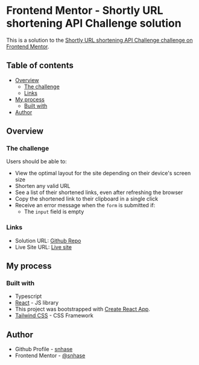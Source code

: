 # Frontend Mentor - Shortly URL shortening API Challenge solution

This is a solution to the [Shortly URL shortening API Challenge challenge on Frontend Mentor](https://www.frontendmentor.io/challenges/url-shortening-api-landing-page-2ce3ob-G).

## Table of contents

- [Overview](#overview)
  - [The challenge](#the-challenge)
  - [Links](#links)
- [My process](#my-process)
  - [Built with](#built-with)
- [Author](#author)


## Overview

### The challenge

Users should be able to:

- View the optimal layout for the site depending on their device's screen size
- Shorten any valid URL
- See a list of their shortened links, even after refreshing the browser
- Copy the shortened link to their clipboard in a single click
- Receive an error message when the `form` is submitted if:
  - The `input` field is empty

### Links
- Solution URL: [Github Repo](https://github.com/snhase/fem-url-shortening-app)
- Live Site URL: [Live site](https://snhase.github.io/fem-url-shortening-app)

## My process

### Built with
- Typescript
- [React](https://reactjs.org/) - JS library
- This project was bootstrapped with [Create React App](https://github.com/facebook/create-react-app).
- [Tailwind CSS](https://tailwindcss.com/) - CSS Framework


## Author
- Github Profile - [snhase](https://github.com/snhase)
- Frontend Mentor - [@snhase](https://www.frontendmentor.io/profile/snhase)
